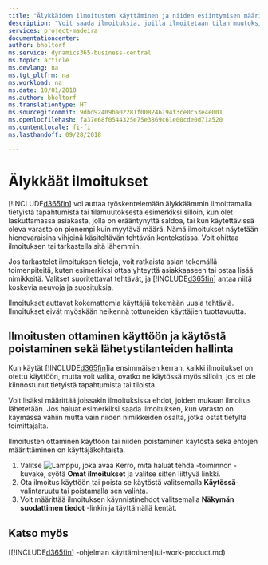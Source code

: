 ```yaml
---
title: "Älykkäiden ilmoitusten käyttäminen ja niiden esiintymisen määrittäminen | Microsoft Docs"
description: "Voit saada ilmoituksia, joilla ilmoitetaan tilan muutoksista tai tapahtumista, kuten erääntyneestä saldosta tai pienestä varastosta."
services: project-madeira
documentationcenter: 
author: bholtorf
ms.service: dynamics365-business-central
ms.topic: article
ms.devlang: na
ms.tgt_pltfrm: na
ms.workload: na
ms.date: 10/01/2018
ms.author: bholtorf
ms.translationtype: HT
ms.sourcegitcommit: 9dbd92409ba02281f008246194f3ce0c53e4e001
ms.openlocfilehash: fa37e68f0544325e75e3869c61e00cde0d71a520
ms.contentlocale: fi-fi
ms.lasthandoff: 09/28/2018

---
```

# <a name="smart-notifications"></a>Älykkäät ilmoitukset
[!INCLUDE[d365fin](includes/d365fin_md.md)] voi auttaa työskentelemään älykkäämmin ilmoittamalla tietyistä tapahtumista tai tilamuutoksesta esimerkiksi silloin, kun olet laskuttamassa asiakasta, jolla on erääntynyttä saldoa, tai kun käytettävissä oleva varasto on pienempi kuin myytävä määrä. Nämä ilmoitukset näytetään hienovaraisina vihjeinä käsiteltävän tehtävän kontekstissa. Voit ohittaa ilmoituksen tai tarkastella sitä lähemmin.  

Jos tarkastelet ilmoituksen tietoja, voit ratkaista asian tekemällä toimenpiteitä, kuten esimerkiksi ottaa yhteyttä asiakkaaseen tai ostaa lisää nimikkeitä. Valitset suoritettavat tehtävät, ja [!INCLUDE[d365fin](includes/d365fin_md.md)] antaa niitä koskevia neuvoja ja suosituksia.  

Ilmoitukset auttavat kokemattomia käyttäjiä tekemään uusia tehtäviä. Ilmoitukset eivät myöskään heikennä tottuneiden käyttäjien tuottavuutta.  

## <a name="to-turn-notifications-on-or-off-and-control-when-they-are-sent"></a>Ilmoitusten ottaminen käyttöön ja käytöstä poistaminen sekä lähetystilanteiden hallinta
Kun käytät [!INCLUDE[d365fin](includes/d365fin_md.md)]ia ensimmäisen kerran, kaikki ilmoitukset on otettu käyttöön, mutta voit valita, ovatko ne käytössä myös silloin, jos et ole kiinnostunut tietyistä tapahtumista tai tiloista.  

Voit lisäksi määrittää joissakin ilmoituksissa ehdot, joiden mukaan ilmoitus lähetetään. Jos haluat esimerkiksi saada ilmoituksen, kun varasto on käymässä vähiin mutta vain niiden nimikkeiden osalta, jotka ostat tietyltä toimittajalta.  

Ilmoitusten ottaminen käyttöön tai niiden poistaminen käytöstä sekä ehtojen määrittäminen on käyttäjäkohtaista.  

1. Valitse ![Lamppu, joka avaa Kerro, mitä haluat tehdä -toiminnon](media/ui-search/search_small.png "Kerro, mitä haluat tehdä") -kuvake, syötä **Omat ilmoitukset** ja valitse sitten liittyvä linkki.
2. Ota ilmoitus käyttöön tai poista se käytöstä valitsemalla **Käytössä**-valintaruutu tai poistamalla sen valinta.
3. Voit määrittää ilmoituksen käynnistinehdot valitsemalla **Näkymän suodattimen tiedot** -linkin ja täyttämällä kentät.  

## <a name="see-also"></a>Katso myös
[[!INCLUDE[d365fin](includes/d365fin_md.md)] -ohjelman käyttäminen](ui-work-product.md)

